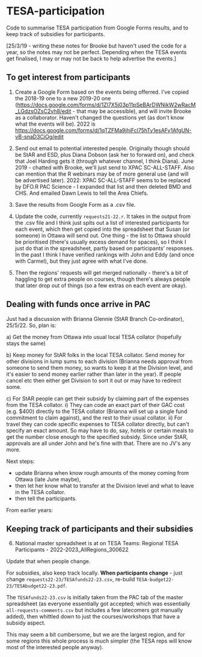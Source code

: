 # TESA-participation
Code to summarise TESA participation from Google Forms results, and to keep track of subsidies for participants.

[25/3/19 - writing these notes for Brooke but haven't used the code for a year, so the notes may not be perfect. Depending when the TESA events get finalised, I may or may not be back to help advertise the events.]

## To get interest from participants

1. Create a Google Form based on the events being offerred. I've copied the 2018-19 one to a new 2019-20 one (https://docs.google.com/forms/d/1Zl7X5j03p11pSeBArDWNikW2wRacM_LGdzsOZsC2vh8/edit - that may be accessible), and will invite Brooke as a collaborator. Haven't changed the questions yet (as don't know what the events will be). 2022 is https://docs.google.com/forms/d/1qTZFMa9jhiFcl75hTy1esAFy1AfgUN-vB-snaD3CiOg/edit 

2. Send out email to potential interested people. Originally though should be StAR and ESD, plus Diana Dobson (ask her to forward on), and check that Joel Harding gets it (through whatever channel, I think Diana). June 2019 - chatted with Brooke, we'll just send to XPAC SC-ALL-STAFF. Also can mention that the R webinars may be of more general use (and will be advertised later). 2022: XPAC SC-ALL-STAFF seems to be replaced by DFO.R PAC Science - I expanded that list and then deleted BMD and CHS. And emailed Dawn Lewis to tell the Area Chiefs.

3. Save the results from Google Form as a .csv file. 

4. Update the code, currently `requests21-22.r`. It takes in the output from the .csv file and I think just spits out a list of interested participants for each event, which then get copied into the spreadsheet that Susan (or someone) in Ottawa will send out. One thing - the list to Ottawa should be prioritised (there's usually excess demand for spaces), so I think I just do that in the spreadsheet, partly based on participants' responses. In the past I think I have verified rankings with John and Eddy (and once with Carmel), but they just agree with what I've done.

5. Then the regions' requests will get merged nationally - there's a bit of haggling to get extra people on courses, though there's always people that later drop out of things (so a few extras on each event are okay).

## Dealing with funds once arrive in PAC

Just had a discussion with Brianna Glennie (StAR Branch Co-ordinator), 25/5/22. So, plan is:

a) Get the money from Ottawa into usual local TESA collator (hopefully stays the same)

b) Keep money for StAR folks in the local TESA collator. Send money for other divisions in lump sums to each division (Brianna needs approval from someone to send them money, so wants to keep it at the Division level, and it's easier to send money earlier rather than later in the year). If people cancel etc then either get Division to sort it out or may have to redirect some.

c) For StAR people can get their subsidy by claiming part of the expenses from the TESA collator. 
  i) They can code an exact part of their GAC cost (e.g. $400) directly to the TESA collator (Brianna will set up a single fund commitment to claim against), and the rest to their usual collator.
  ii) For travel they can code specific expenses to TESA collator directly, but can't specify an exact amount. So may have to do, say, hotels or certain meals to get the number close enough to the specified subsidy.
  Since under StAR, approvals are all under John and he's fine with that. There are no JV's any more. 

Next steps: 
 - update Brianna when know rough amounts of the money coming from Ottawa (late June maybe),
 - then let her know what to transfer at the Division level and what to leave in the TESA collator. 
 - then tell the participants.

From earlier years:

## Keeping track of participants and their subsidies

6. National master spreadsheet is at on TESA Teams: Regional TESA Participants - 2022-2023_AllRegions_300622

Update that when people change.

For subsidies, also keep track locally. **When participants change** - just change `requests22-23/TESAfunds22-23.csv`, re-build `TESA-budget22-23/TESAbudget22-23.pdf`.

The `TESAfunds22-23.csv` is initially taken from the PAC tab of the master spreadsheet (as everyone essentially got accepted; which was essentially `all-requests-comments.csv` but includes a few latecomers got manually added), then whittled down to just the courses/workshops that have a subsidy aspect.

This may seem a bit cumbersome, but we are the largest region, and for some regions this whole process is much simpler (the TESA reps will know most of the interested people anyway). 